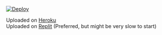 <a href="https://heroku.com/deploy">
  <img src="https://www.herokucdn.com/deploy/button.svg" alt="Deploy">
</a>

Uploaded on [Heroku](https://jamma-site.herokuapp.com)<br>
Uploaded on [Replit](https://jamma-site.cf) (Preferred, but might be very slow to start) 
